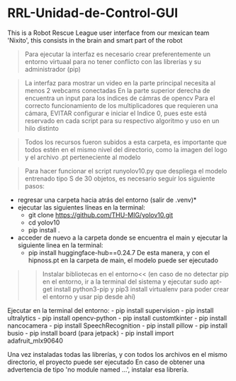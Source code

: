 # RRL-Unidad-de-Control-GUI
This is a Robot Rescue League user interface from our mexican team 'Nixito', this consists in the brain and smart part of the robot

>Para ejecutar la interfaz es necesario crear preferentemente un entorno virtuaal para no tener conflicto con las librerías y su administrador (pip)

>La interfaz para mostrar un video en la parte principal necesita al menos 2 webcams conectadas
>En la parte superior derecha de encuentra un input para los indices de cámras de opencv
>Para el correcto funcionamiento de los multiplicadores que requieren una cámara, EVITAR configurar e iniciar el Indice 0,
pues este está reservado en cada script para su respectivo algoritmo y uso en un hilo distinto

>Todos los recursos fueron subidos a esta carpeta, es importante que todos estén en el mismo nivel del directorio, como la imagen del logo
y el archivo .pt perteneciente al modelo

>Para hacer funcionar el script runyolov10.py que despliega el modelo entrenado tipo S de 30 objetos, es necesario seguir los siguiente pasos:

  * regresar una carpeta hacia atrás del entorno (salir de .venv)*
  * ejecutar las siguientes líneas en la terminal:
    - git clone https://github.com/THU-MIG/yolov10.git
    - cd yolov10
    - pip install .
  * acceder de nuevo a la carpeta donde se encuentra el main y ejecutar la siguiente linea en la terminal:
    - pip install huggingface-hub==0.24.7
De esta manera, y con el hipnoss.pt en la carpeta de main, el modelo puede ser ejecutado

>>Instalar bibliotecas en el entorno<<
(en caso de no detectar pip en el entorno, ir a la terminal del sistema y ejecutar
    sudo apt-get install python3-pip y pip3 install virtualenv para poder crear el entorno y usar pip desde ahí)

Ejecutar en la terminal del entorno:
    - pip install supervision
    - pip install ultralytics
    - pip install opencv-python
    - pip install customtkinter
    - pip install nancocamera
    - pip install SpeechRecognition
    - pip install pillow
    - pip install busio
    - pip install board (para jetpack)
    - pip install import adafruit_mlx90640

Una vez instaladas todas las librerías, y con todos los archivos en el mismo directorio, el proyecto puede ser ejecutado
En caso de obtener una advertencia de tipo 'no module named ...', instalar esa librería.
